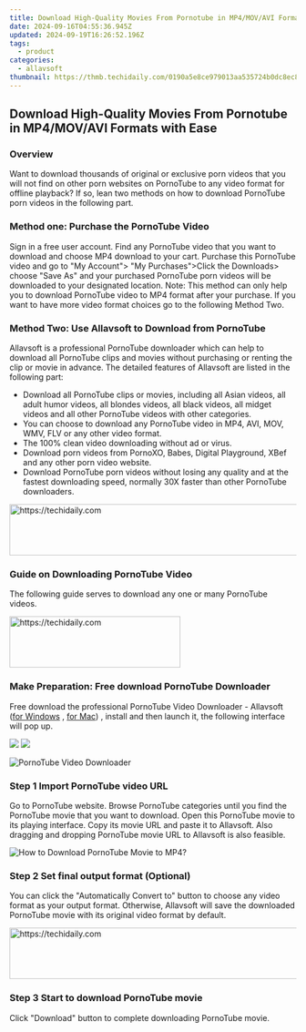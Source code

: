 ```yaml
---
title: Download High-Quality Movies From Pornotube in MP4/MOV/AVI Formats with Ease
date: 2024-09-16T04:55:36.945Z
updated: 2024-09-19T16:26:52.196Z
tags:
  - product
categories:
  - allavsoft
thumbnail: https://thmb.techidaily.com/0190a5e8ce979013aa535724b0dc8ec8d018ff0f571a11067b3efc6f1f0245eb.jpg
---
```


## Download High-Quality Movies From Pornotube in MP4/MOV/AVI Formats with Ease

### Overview

Want to download thousands of original or exclusive porn videos that you will not find on other porn websites on PornoTube to any video format for offline playback? If so, lean two methods on how to download PornoTube porn videos in the following part.

### Method one: Purchase the PornoTube Video

Sign in a free user account. Find any PornoTube video that you want to download and choose MP4 download to your cart. Purchase this PornoTube video and go to "My Account"> "My Purchases">Click the Downloads> choose "Save As" and your purchased PornoTube porn videos will be downloaded to your designated location. Note: This method can only help you to download PornoTube video to MP4 format after your purchase. If you want to have more video format choices go to the following Method Two.

### Method Two: Use Allavsoft to Download from PornoTube

Allavsoft is a professional PornoTube downloader which can help to download all PornoTube clips and movies without purchasing or renting the clip or movie in advance. The detailed features of Allavsoft are listed in the following part:

* Download all PornoTube clips or movies, including all Asian videos, all adult humor videos, all blondes videos, all black videos, all midget videos and all other PornoTube videos with other categories.
* You can choose to download any PornoTube video in MP4, AVI, MOV, WMV, FLV or any other video format.
* The 100% clean video downloading without ad or virus.
* Download porn videos from PornoXO, Babes, Digital Playground, XBef and any other porn video website.
* Download PornoTube porn videos without losing any quality and at the fastest downloading speed, normally 30X faster than other PornoTube downloaders.

<!-- affiliate ads begin -->
<a href="https://appsumo.8odi.net/c/5597632/2037475/7443" target="_top" id="2037475">
  <img src="//a.impactradius-go.com/display-ad/7443-2037475" border="0" alt="https://techidaily.com" width="728" height="90"/>
</a>
<img height="0" width="0" src="https://appsumo.8odi.net/i/5597632/2037475/7443" style="position:absolute;visibility:hidden;" border="0" />
<!-- affiliate ads end -->

### Guide on Downloading PornoTube Video

The following guide serves to download any one or many PornoTube videos.

<!-- affiliate ads begin -->
<a href="https://aligracehair.sjv.io/c/5597632/1918698/19272" target="_top" id="1918698">
  <img src="//a.impactradius-go.com/display-ad/19272-1918698" border="0" alt="https://techidaily.com" width="300" height="90"/>
</a>
<img height="0" width="0" src="https://aligracehair.sjv.io/i/5597632/1918698/19272" style="position:absolute;visibility:hidden;" border="0" />
<!-- affiliate ads end -->

### Make Preparation: Free download PornoTube Downloader

Free download the professional PornoTube Video Downloader - Allavsoft ([for Windows](https://tools.techidaily.com/allavsoft/products/) , [for Mac](https://tools.techidaily.com/allavsoft/products/)) , install and then launch it, the following interface will pop up.

[![](https://www.allavsoft.com/how-to/../images/how-to/free-download-win.jpg)](https://tools.techidaily.com/allavsoft/products/) [![](https://www.allavsoft.com/how-to/../images/how-to/free-download-mac.jpg)](https://tools.techidaily.com/allavsoft/products/)

![PornoTube Video Downloader](https://www.allavsoft.com/how-to/../images/allavsoft/screen-shot-600.jpg)

### Step 1 Import PornoTube video URL

Go to PornoTube website. Browse PornoTube categories until you find the PornoTube movie that you want to download. Open this PornoTube movie to its playing interface. Copy its movie URL and paste it to Allavsoft. Also dragging and dropping PornoTube movie URL to Allavsoft is also feasible.

![How to Download PornoTube Movie to MP4?](https://www.allavsoft.com/how-to/../images/how-to/download-rtmp-video/download-rtmp-video.jpg)

### Step 2 Set final output format (Optional)

You can click the "Automatically Convert to" button to choose any video format as your output format. Otherwise, Allavsoft will save the downloaded PornoTube movie with its original video format by default.

<!-- affiliate ads begin -->
<a href="https://ephamedtechinc.pxf.io/c/5597632/2130531/26400" target="_top" id="2130531">
  <img src="//a.impactradius-go.com/display-ad/26400-2130531" border="0" alt="https://techidaily.com" width="728" height="90"/>
</a>
<img height="0" width="0" src="https://ephamedtechinc.pxf.io/i/5597632/2130531/26400" style="position:absolute;visibility:hidden;" border="0" />
<!-- affiliate ads end -->

### Step 3 Start to download PornoTube movie

Click "Download" button to complete downloading PornoTube movie.

<ins class="adsbygoogle"
     style="display:block"
     data-ad-format="autorelaxed"
     data-ad-client="ca-pub-7571918770474297"
     data-ad-slot="1223367746"></ins>

<ins class="adsbygoogle"
     style="display:block"
     data-ad-client="ca-pub-7571918770474297"
     data-ad-slot="8358498916"
     data-ad-format="auto"
     data-full-width-responsive="true"></ins>
